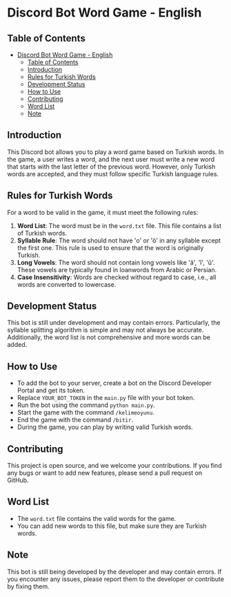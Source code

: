 # Discord Bot Word Game - English

## Table of Contents
- [Discord Bot Word Game - English](#discord-bot-word-game---english)
  - [Table of Contents](#table-of-contents)
  - [Introduction](#introduction)
  - [Rules for Turkish Words](#rules-for-turkish-words)
  - [Development Status](#development-status)
  - [How to Use](#how-to-use)
  - [Contributing](#contributing)
  - [Word List](#word-list)
  - [Note](#note)

## Introduction
This Discord bot allows you to play a word game based on Turkish words. In the game, a user writes a word, and the next user must write a new word that starts with the last letter of the previous word. However, only Turkish words are accepted, and they must follow specific Turkish language rules.

## Rules for Turkish Words
For a word to be valid in the game, it must meet the following rules:

1. **Word List**: The word must be in the `word.txt` file. This file contains a list of Turkish words.
2. **Syllable Rule**: The word should not have 'o' or 'ö' in any syllable except the first one. This rule is used to ensure that the word is originally Turkish.
3. **Long Vowels**: The word should not contain long vowels like 'â', 'î', 'û'. These vowels are typically found in loanwords from Arabic or Persian.
4. **Case Insensitivity**: Words are checked without regard to case, i.e., all words are converted to lowercase.

## Development Status
This bot is still under development and may contain errors. Particularly, the syllable splitting algorithm is simple and may not always be accurate. Additionally, the word list is not comprehensive and more words can be added.

## How to Use
- To add the bot to your server, create a bot on the Discord Developer Portal and get its token.
- Replace `YOUR_BOT_TOKEN` in the `main.py` file with your bot token.
- Run the bot using the command `python main.py`.
- Start the game with the command `/kelimeoyunu`.
- End the game with the command `/bitir`.
- During the game, you can play by writing valid Turkish words.

## Contributing
This project is open source, and we welcome your contributions. If you find any bugs or want to add new features, please send a pull request on GitHub.

## Word List
- The `word.txt` file contains the valid words for the game.
- You can add new words to this file, but make sure they are Turkish words.

## Note
This bot is still being developed by the developer and may contain errors. If you encounter any issues, please report them to the developer or contribute by fixing them.